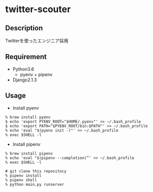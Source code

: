 # twitter-scouter
## Description
Twitterを使ったエンジニア採用

## Requirement
- Python3.6
  - pyenv + pipenv
- Django2.1.3

## Usage
- Install pyenv
```
% brew install pyenv
$ echo 'export PYENV_ROOT="$HOME/.pyenv"' >> ~/.bash_profile
$ echo 'export PATH="$PYENV_ROOT/bin:$PATH"' >> ~/.bash_profile
% echo 'eval "$(pyenv init -)"' >> ~/.bash_profile
% exec $SHELL -l
```

- Install pipenv
```
% brew install pipenv
% echo 'eval "$(pipenv --completion)”' >> ~/.bash_profile
% exec $SHELL -l
```

```
# git clone this repositocy
% pipenv install
% pipenv shell
% python main.py runserver
```
